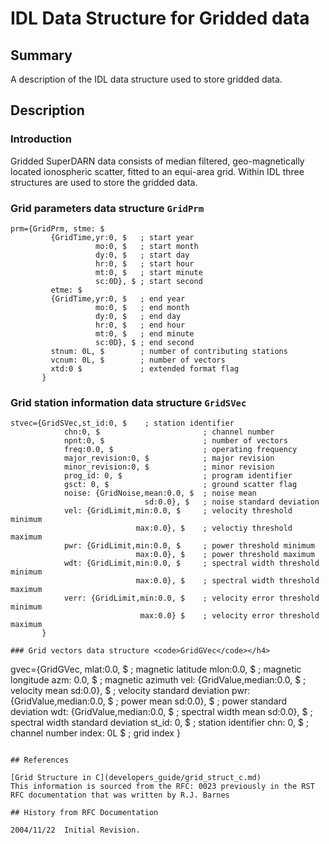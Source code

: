 <!--
(C) copyright 2020 VT SuperDARN, Virginia Polytechnic Institute & State University
author: Kevin Sterne
-->

# IDL Data Structure for Gridded data

## Summary

A description of the IDL data structure used to store gridded data.

## Description

### Introduction

Gridded SuperDARN data consists of median filtered, geo-magnetically located ionospheric scatter, fitted to an equi-area grid. Within IDL three structures are used to store the gridded data.

### Grid parameters data structure `GridPrm`
```
prm={GridPrm, stme: $
         {GridTime,yr:0, $   ; start year
                   mo:0, $   ; start month
                   dy:0, $   ; start day
                   hr:0, $   ; start hour
                   mt:0, $   ; start minute
                   sc:0D}, $ ; start second
         etme: $
         {GridTime,yr:0, $   ; end year
                   mo:0, $   ; end month
                   dy:0, $   ; end day
                   hr:0, $   ; end hour
                   mt:0, $   ; end minute
                   sc:0D}, $ ; end second
         stnum: 0L, $        ; number of contributing stations
         vcnum: 0L, $        ; number of vectors
         xtd:0 $             ; extended format flag
       }
```

### Grid station information data structure `GridSVec`
```
stvec={GridSVec,st_id:0, $    ; station identifier 
            chn:0, $                       ; channel number
            npnt:0, $                      ; number of vectors
            freq:0.0, $                    ; operating frequency
            major_revision:0, $            ; major revision 
            minor_revision:0, $            ; minor revision
            prog_id: 0, $                  ; program identifier
            gsct: 0, $                     ; ground scatter flag
            noise: {GridNoise,mean:0.0, $  ; noise mean
                              sd:0.0}, $   ; noise standard deviation
            vel: {GridLimit,min:0.0, $     ; velocity threshold minimum
                            max:0.0}, $    ; veloctiy threshold maximum
            pwr: {GridLimit,min:0.0, $     ; power threshold minimum
                            max:0.0}, $    ; power threshold maximum 
            wdt: {GridLimit,min:0.0, $     ; spectral width threshold minimum
                            max:0.0}, $    ; spectral width threshold maximum
            verr: {GridLimit,min:0.0, $    ; velocity error threshold minimum
                             max:0.0} $    ; velocity error threshold maximum
       }

### Grid vectors data structure <code>GridGVec</code></h4>
```
gvec={GridGVec, mlat:0.0, $      ; magnetic latitude
              mlon:0.0, $                    ; magnetic longitude
              azm: 0.0, $                    ; magnetic azimuth
              vel: {GridValue,median:0.0, $  ; velocity mean
                              sd:0.0}, $     ; velocity standard deviation
              pwr: {GridValue,median:0.0, $  ; power mean
                              sd:0.0}, $     ; power standard deviation
              wdt: {GridValue,median:0.0, $  ; spectral width mean
                              sd:0.0}, $     ; spectral width standard deviation
              st_id: 0, $                    ; station identifier
              chn: 0, $                      ; channel number
              index: 0L $                    ; grid index
        }
```

## References

[Grid Structure in C](developers_guide/grid_struct_c.md)
This information is sourced from the RFC: 0023 previously in the RST RFC documentation that was written by R.J. Barnes

## History from RFC Documentation

2004/11/22  Initial Revision.


